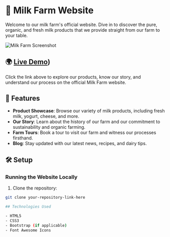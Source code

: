 # 🐄 Milk Farm Website

Welcome to our milk farm's official website. Dive in to discover the pure, organic, and fresh milk products that we provide straight from our farm to your table.

![Milk Farm Screenshot](path-to-screenshot-image-of-milk-farm-website.png)

## 🌍 [Live Demo](https://my-milk-farm.netlify.app/))

Click the link above to explore our products, know our story, and understand our process on the official Milk Farm website.

## 🔧 Features

- **Product Showcase**: Browse our variety of milk products, including fresh milk, yogurt, cheese, and more.
- **Our Story**: Learn about the history of our farm and our commitment to sustainability and organic farming.
- **Farm Tours**: Book a tour to visit our farm and witness our processes firsthand.
- **Blog**: Stay updated with our latest news, recipes, and dairy tips.

## 🛠️ Setup

### Running the Website Locally

1. Clone the repository:
```bash
git clone your-repository-link-here

## Technologies Used

- HTML5
- CSS3
- Bootstrap (if applicable)
- Font Awesome Icons

